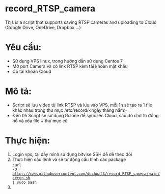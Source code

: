 # record_RTSP_camera
This is a script that supports saving RTSP cameras and uploading to Cloud (Google Drive, OneDrive, Dropbox....)

# Yêu cầu:
- Sử dụng VPS linux, trong hướng dẫn sử dụng Centos 7
- Mở port Camera và có link RTSP kèm tài khoản mật khẩu
- Có tài khoản Cloud

# Mô tả:
 - Script sẽ lưu video từ link RTSP và lưu vào VPS, mỗi 1h sẽ tạo ra 1 file khác nhau trong thư mục /etc/record/<ngày tháng năm>
 - Đến 0h Script sẽ sử dụng Rclone để sync lên Cloud, sau đó chờ 1h đồng hồ và xóa file + thư mục cũ
 
# Thực hiện:

1. Login vps, tại đây mình sử dụng bitvise SSH để dễ theo dõi
2. Thực hiện câu lệnh và sẽ tự động cấu hình các package<br>
<code>curl -O https://raw.githubusercontent.com/duchoa23/record_RTSP_camera/main/setup.sh | sudo bash</code>
3. 
